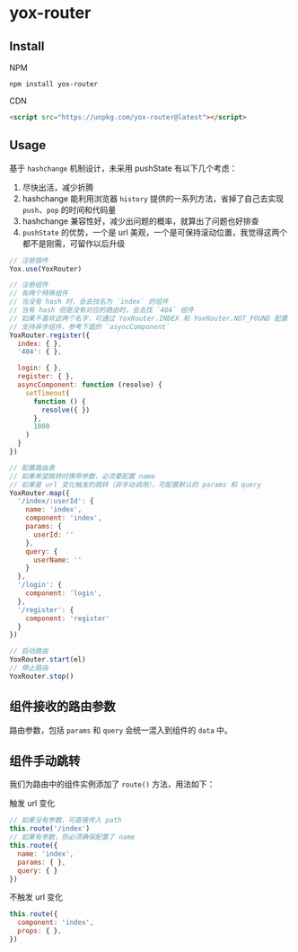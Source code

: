 # yox-router

## Install

NPM

```shell
npm install yox-router
```

CDN

```html
<script src="https://unpkg.com/yox-router@latest"></script>
```
## Usage

基于 `hashchange` 机制设计，未采用 pushState 有以下几个考虑：

1. 尽快出活，减少折腾
2. hashchange 能利用浏览器 `history` 提供的一系列方法，省掉了自己去实现 `push`、`pop` 的时间和代码量
3. hashchange 兼容性好，减少出问题的概率，就算出了问题也好排查
4. `pushState` 的优势，一个是 url 美观，一个是可保持滚动位置，我觉得这两个都不是刚需，可留作以后升级

```javascript
// 注册插件
Yox.use(YoxRouter)

// 注册组件
// 有两个特殊组件
// 当没有 hash 时，会去找名为 `index` 的组件
// 当有 hash 但是没有对应的路由时，会去找 `404` 组件
// 如果不喜欢这两个名字，可通过 YoxRouter.INDEX 和 YoxRouter.NOT_FOUND 配置
// 支持异步组件，参考下面的 `asyncComponent`
YoxRouter.register({
  index: { },
  '404': { },

  login: { },
  register: { },
  asyncComponent: function (resolve) {
    setTimeout(
      function () {
        resolve({ })
      },
      1000
    )
  }
})

// 配置路由表
// 如果希望跳转时携带参数，必须要配置 name
// 如果是 url 变化触发的跳转（非手动调用），可配置默认的 params 和 query
YoxRouter.map({
  '/index/:userId': {
    name: 'index',
    component: 'index',
    params: {
      userId: ''
    },
    query: {
      userName: ''
    }
  },
  '/login': {
    component: 'login',
  },
  '/register': {
    component: 'register'
  }
})

// 启动路由
YoxRouter.start(el)
// 停止路由
YoxRouter.stop()

```

## 组件接收的路由参数

路由参数，包括 `params` 和 `query` 会统一混入到组件的 `data` 中。

## 组件手动跳转

我们为路由中的组件实例添加了 `route()` 方法，用法如下：

触发 url 变化

```javascript
// 如果没有参数，可直接传入 path
this.route('/index')
// 如果有参数，则必须确保配置了 name
this.route({
  name: 'index',
  params: { },
  query: { }
})
```

不触发 url 变化

```javascript
this.route({
  component: 'index',
  props: { },
})
```
